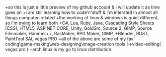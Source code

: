 +so this is just a little preview of my github account & i will update it as time goes on
 +i am still learning how to code'n'stuff & i'm intersted in almost all things computer-related
 +the working of linux & windows is quiet different, so i'm trying to learn both
 +C#, Lua, Ruby, Java, Cascading Style Sheets [CSS], HTML5, ASP.NET CORE, Unity, GoldSrc, Source 2, GIMP, Source Filmmaker, Hammer++, RasMaker, RPG Maker, GIMP, 
 +Blender, RUST, PaintTool SAI, vegas PRO
 +all of the above are some of my fav' coding\game-making\web-designing\image-creation tools |->video-editing( vegas pro )
 +arch linux is my go to linux distribution
